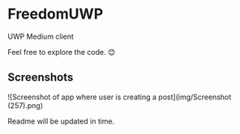 # FreedomUWP
UWP Medium client

Feel free to explore the code. 😊

## Screenshots

![Screenshot of app where user is creating a post](img/Screenshot (257).png)

Readme will be updated in time.

